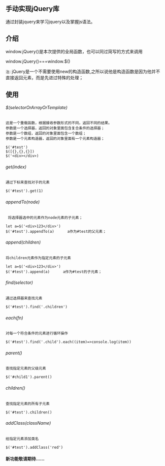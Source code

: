## 手动实现jQuery库

通过封装jquery来学习jquery以及掌握js语法。


## 介绍
window.jQuery()是本次提供的全局函数，也可以同过简写的方式来调用

window.jQuery()===window.$()

`注`: jQuery是一个不需要使用new的构造函数,之所以说他是构造函数是因为他并不直接返回元素，而是先进过特殊的处理；


## 使用

###### $(selectorOrArrayOrTemplate)   
    这是一个重载函数，根据接收参数形式的不同，返回不同的结果。
    参数是一个选择器，返回的对象里面包含复合条件的选择器；
    参数是一个数组，返回的对象里面包含一个数组；
    参数是一个元素构造器，返回的对象里面有一个元素构造器；
```
$('#test')
$([{},{},{}])
$('<div></div>)
```

###### get(index)
    通过下标来查找对于的元素

```
$('#test').get(1)
```

###### appendTo(node)
     将选择器选中的元素作为node元素的子元素；
```
let a=$('<div>123</div>')
$('#test').appendTo(a)      a作为#test的父元素；
```


###### append(children)
    将children元素作为指定元素的子元素
```
let a=$('<div>123</div>')
$('#test').append(a)      a作为#test的子元素；
```

###### find(selector)
    通过选择器来查找元素
```
$('#test').find('.children')
```

###### each(fn)
    对每一个符合条件的元素进行循环操作
```
$('#test').find('.child').each((item)=>console.log(item))
```

###### parent()
    查找指定元素的父级元素
```
$('#child1').parent()
```

###### children()
    查找指定元素的所有子元素
```
$('#test').children()
```

###### addClass(className)
    给指定元素添加类名
```
$('#test').addClass('red')
```

#### 新功能敬请期待......